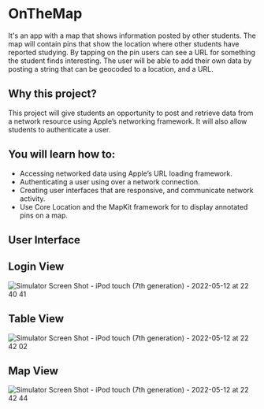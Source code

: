 # OnTheMap
It's an app with a map that shows information posted by other students. The map will contain pins that show the location where other students have reported studying. By tapping on the pin users can see a URL for something the student finds interesting. The user will be able to add their own data by posting a string that can be geocoded to a location, and a URL.

## Why this project?
This project will give students an opportunity to post and retrieve data from a network resource using Apple’s networking framework. It will also allow students to authenticate a user.

## You will learn how to:
* Accessing networked data using Apple’s URL loading framework.
* Authenticating a user using over a network connection.
* Creating user interfaces that are responsive, and communicate network activity.
* Use Core Location and the MapKit framework for to display annotated pins on a map.

## User Interface
## Login View
![Simulator Screen Shot - iPod touch (7th generation) - 2022-05-12 at 22 40 41](https://user-images.githubusercontent.com/92055081/168165276-63b23053-2ef7-41ac-8c87-2a3fd656a711.png)

## Table View
![Simulator Screen Shot - iPod touch (7th generation) - 2022-05-12 at 22 42 02](https://user-images.githubusercontent.com/92055081/168165504-bf796eed-be76-4d78-b29a-4331ec740ad5.png)

## Map View
![Simulator Screen Shot - iPod touch (7th generation) - 2022-05-12 at 22 42 44](https://user-images.githubusercontent.com/92055081/168165864-9d08e4f6-5a38-4daf-bd99-71d36e4dd56d.png)



